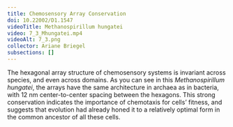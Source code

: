 ```yaml
---
title: Chemosensory Array Conservation
doi: 10.22002/D1.1547
videoTitle: Methanospirillum hungatei
video: 7_3_Mhungatei.mp4
videoAlt: 7_3.png
collector: Ariane Briegel
subsections: []
---
```


The hexagonal array structure of chemosensory systems is invariant across species, and even across domains. As you can see in this *Methanospirillum hungatei*, the arrays have the same architecture in archaea as in bacteria, with 12 nm center-to-center spacing between the hexagons. This strong conservation indicates the importance of chemotaxis for cells’ fitness, and suggests that evolution had already honed it to a relatively optimal form in the common ancestor of all these cells.

